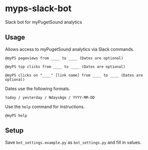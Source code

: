 # myps-slack-bot
Slack bot for myPugetSound analytics

## Usage
Allows access to myPugetSound analytics via Slack commands.

```
@myPS pageviews from ____ to ____ (Dates are optional)
```
```
@myPS top clicks from ____ to ____ (Dates are optional)
```
```
@myPS clicks on "____" [link name] from ____ to ____ (Dates are optional)
```

Dates use the following formats.
```
today / yesterday / NdaysAgo / YYYY-MM-DD
```

Use the `help` command for instructions.

```
@myPS help
```

## Setup
Save `bot_settings.example.py` as `bot_settings.py` and fill in values.

